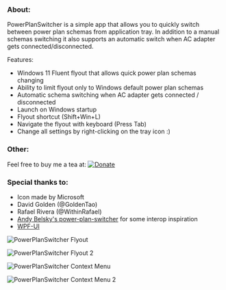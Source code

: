 ### About:
PowerPlanSwitcher is a simple app that allows you to quickly switch between power plan schemas from application tray. In addition to a manual schemas switching it also supports an automatic switch when AC adapter gets connected/disconnected. 

Features:
- Windows 11 Fluent flyout that allows quick power plan schemas changing
- Ability to limit flyout only to Windows default power plan schemas
- Automatic schema switching when AC adapter gets connected / disconnected
- Launch on Windows startup
- Flyout shortcut (Shift+Win+L)
- Navigate the flyout with keyboard (Press Tab)
- Change all settings by right-clicking on the tray icon :)

### Other:
Feel free to buy me a tea at: [![Donate](https://img.shields.io/badge/Donate-Wise-Green.svg)](https://wise.com/pay/me/6ilrsko)

### Special thanks to:
- Icon made by Microsoft
- David Golden (@GoldenTao)
- Rafael Rivera (@WithinRafael)
- [Andy Belsky's power-plan-switcher](https://github.com/andy722/power-plan-switcher) for some interop inspiration
- [WPF-UI](https://github.com/lepoco/wpfui)

![PowerPlanSwitcher Flyout](./ReadmeAssets/PowerSwicher_Flyout_Light.PNG)

![PowerPlanSwitcher Flyout 2](./ReadmeAssets/PowerSwicher_Flyout_Dark.PNG)

![PowerPlanSwitcher Context Menu](./ReadmeAssets/PowerSwicher_ContextMenu_1.PNG)

![PowerPlanSwitcher Context Menu 2](./ReadmeAssets/PowerSwicher_ContextMenu_2.PNG)
